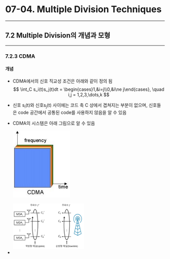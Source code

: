 # 07-04. Multiple Division Techniques

---

## 7.2 Multiple Division의 개념과 모형

---

### 7.2.3 CDMA

#### 개념

- CDMA에서의 신호 직교성 조건은 아래와 같이 정의 됨
  $$
  \int_C s_i(t)s_j(t)dt = \begin{cases}1,&i=j\\0,&i\ne j\end{cases}, \quad i,j = 1,2,3,\dots,k
  $$

- 신호 s<sub>i</sub>(t)와 신호s<sub>j</sub>(t) 사이에는 코드 축 C 상에서 겹쳐지는 부분이 없으며, 신호들은 code 공간에서 공통된 code를 사용하지 않음을 알 수 있음

- CDMA의 시스템은 아래 그림으로 알 수 있음

  ![](./assets_07/images/Chapter_07_03.jpg)

  <img src="./assets_07/images/Chapter_07_11.png" style="zoom:22%;" />

- 